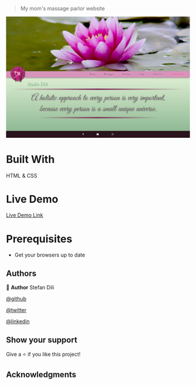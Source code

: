 > My mom's massage parlor website

![screenshot](assets/screenshot.png)


# Built With

HTML & CSS


# Live Demo

[Live Demo Link](https://clever-bose-915816.netlify.com/)

# Prerequisites

- Get your browsers up to date


## Authors

👤 **Author**
Stefan Dili

[@github](https://github.com/dili021)

[@twitter](https://twitter.com/dilistefan)

[@linkedin](https://linkedin.com/in/stefan-dili)


## Show your support

Give a ⭐️ if you like this project!

## Acknowledgments


